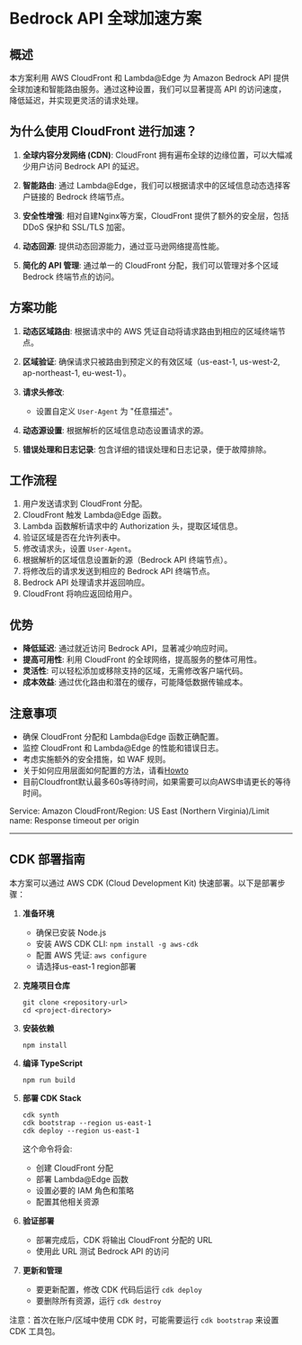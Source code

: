# Bedrock API 全球加速方案

## 概述

本方案利用 AWS CloudFront 和 Lambda@Edge 为 Amazon Bedrock API 提供全球加速和智能路由服务。通过这种设置，我们可以显著提高 API 的访问速度，降低延迟，并实现更灵活的请求处理。

## 为什么使用 CloudFront 进行加速？

1. **全球内容分发网络 (CDN)**: CloudFront 拥有遍布全球的边缘位置，可以大幅减少用户访问 Bedrock API 的延迟。

2. **智能路由**: 通过 Lambda@Edge，我们可以根据请求中的区域信息动态选择客户链接的 Bedrock 终端节点。

3. **安全性增强**: 相对自建Nginx等方案，CloudFront 提供了额外的安全层，包括 DDoS 保护和 SSL/TLS 加密。

4. **动态回源**: 提供动态回源能力，通过亚马逊网络提高性能。

5. **简化的 API 管理**: 通过单一的 CloudFront 分配，我们可以管理对多个区域 Bedrock 终端节点的访问。

## 方案功能

1. **动态区域路由**: 根据请求中的 AWS 凭证自动将请求路由到相应的区域终端节点。

2. **区域验证**: 确保请求只被路由到预定义的有效区域（us-east-1, us-west-2, ap-northeast-1, eu-west-1）。

3. **请求头修改**: 
   - 设置自定义 `User-Agent` 为 "任意描述"。

4. **动态源设置**: 根据解析的区域信息动态设置请求的源。

5. **错误处理和日志记录**: 包含详细的错误处理和日志记录，便于故障排除。

## 工作流程

1. 用户发送请求到 CloudFront 分配。
2. CloudFront 触发 Lambda@Edge 函数。
3. Lambda 函数解析请求中的 Authorization 头，提取区域信息。
4. 验证区域是否在允许列表中。
5. 修改请求头，设置 `User-Agent`。
6. 根据解析的区域信息设置新的源（Bedrock API 终端节点）。
7. 将修改后的请求发送到相应的 Bedrock API 终端节点。
8. Bedrock API 处理请求并返回响应。
9. CloudFront 将响应返回给用户。

## 优势

- **降低延迟**: 通过就近访问 Bedrock API，显著减少响应时间。
- **提高可用性**: 利用 CloudFront 的全球网络，提高服务的整体可用性。
- **灵活性**: 可以轻松添加或移除支持的区域，无需修改客户端代码。
- **成本效益**: 通过优化路由和潜在的缓存，可能降低数据传输成本。

## 注意事项

- 确保 CloudFront 分配和 Lambda@Edge 函数正确配置。
- 监控 CloudFront 和 Lambda@Edge 的性能和错误日志。
- 考虑实施额外的安全措施，如 WAF 规则。
- 关于如何应用层面如何配置的方法，请看[Howto](https://github.com/jief123/bedrockproxy/blob/main/howto.md)
- 目前Cloudfront默认最多60s等待时间，如果需要可以向AWS申请更长的等待时间。

Service: Amazon CloudFront/Region: US East (Northern Virginia)/Limit name: Response timeout per origin


---

## CDK 部署指南

本方案可以通过 AWS CDK (Cloud Development Kit) 快速部署。以下是部署步骤：

1. **准备环境**
   - 确保已安装 Node.js
   - 安装 AWS CDK CLI: `npm install -g aws-cdk`
   - 配置 AWS 凭证: `aws configure`
   - 请选择us-east-1 region部署

2. **克隆项目仓库**
   ```
   git clone <repository-url>
   cd <project-directory>
   ```

3. **安装依赖**
   ```
   npm install
   ```

4. **编译 TypeScript**
   ```
   npm run build
   ```

5. **部署 CDK Stack**
   ```
   cdk synth
   cdk bootstrap --region us-east-1
   cdk deploy --region us-east-1
   ```

   这个命令将会:
   - 创建 CloudFront 分配
   - 部署 Lambda@Edge 函数
   - 设置必要的 IAM 角色和策略
   - 配置其他相关资源

6. **验证部署**
   - 部署完成后，CDK 将输出 CloudFront 分配的 URL
   - 使用此 URL 测试 Bedrock API 的访问

7. **更新和管理**
   - 要更新配置，修改 CDK 代码后运行 `cdk deploy`
   - 要删除所有资源，运行 `cdk destroy`

注意：首次在账户/区域中使用 CDK 时，可能需要运行 `cdk bootstrap` 来设置 CDK 工具包。
